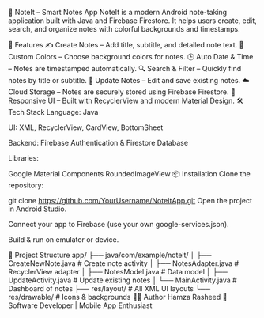 📒 NoteIt – Smart Notes App
NoteIt is a modern Android note-taking application built with Java and Firebase Firestore. It helps users create, edit, search, and organize notes with colorful backgrounds and timestamps.

🚀 Features
✍️ Create Notes – Add title, subtitle, and detailed note text.
🎨 Custom Colors – Choose background colors for notes.
🕒 Auto Date & Time – Notes are timestamped automatically.
🔍 Search & Filter – Quickly find notes by title or subtitle.
📝 Update Notes – Edit and save existing notes.
☁️ Cloud Storage – Notes are securely stored using Firebase Firestore.
🎯 Responsive UI – Built with RecyclerView and modern Material Design.
🛠️ Tech Stack
Language: Java

UI: XML, RecyclerView, CardView, BottomSheet

Backend: Firebase Authentication & Firestore Database

Libraries:

Google Material Components
RoundedImageView
📦 Installation
Clone the repository:

git clone https://github.com/YourUsername/NoteItApp.git
Open the project in Android Studio.

Connect your app to Firebase (use your own google-services.json).

Build & run on emulator or device.

📌 Project Structure
app/
 ├── java/com/example/noteit/
 │    ├── CreateNewNote.java       # Create note activity
 │    ├── NotesAdapter.java        # RecyclerView adapter
 │    ├── NotesModel.java          # Data model
 │    ├── UpdateActivity.java      # Update existing notes
 │    └── MainActivity.java        # Dashboard of notes
 ├── res/layout/                   # All XML UI layouts
 └── res/drawable/                 # Icons & backgrounds
👨‍💻 Author
Hamza Rasheed 📌 Software Developer | Mobile App Enthusiast
